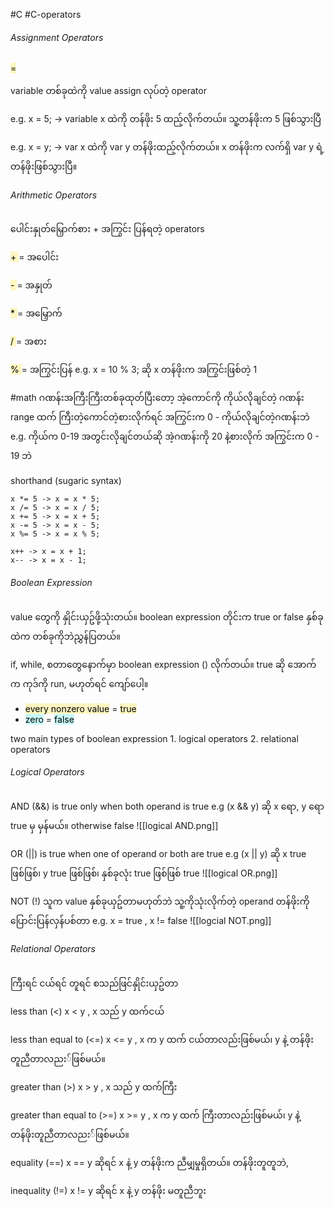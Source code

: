 #C #C-operators

###### Assignment Operators

<mark style="background: #FFF3A3A6;"> = </mark>

variable တစ်ခုထဲကို value assign လုပ်တဲ့ operator

e.g. x = 5; -> variable x ထဲကို တန်ဖိုး 5 ထည့်လိုက်တယ်။ သူ့တန်ဖိုးက 5 ဖြစ်သွားပြီ

e.g. x = y; -> var x ထဲကို var y တန်ဖိုးထည့်လိုက်တယ်။ x တန်ဖိုးက လက်ရှိ var y ရဲ့ တန်ဖိုးဖြစ်သွားပြီ။

###### Arithmetic Operators

ပေါင်းနှုတ်မြှောက်စား + အကြွင်း ပြန်ရတဲ့ operators 

<mark style="background: #FFF3A3A6;"> + </mark> = အပေါင်း

<mark style="background: #FFF3A3A6;"> - </mark> = အနှုတ်

<mark style="background: #FFF3A3A6;"> * </mark> = အမြှောက်

<mark style="background: #FFF3A3A6;"> / </mark> = အစား

<mark style="background: #FFF3A3A6;"> % </mark> = အကြွင်းပြန်
e.g. x = 10 % 3; ဆို x တန်ဖိုးက အကြွင်းဖြစ်တဲ့ 1

#math ဂဏန်းအကြီးကြီးတစ်ခုထုတ်ပြီးတော့ အဲ့ကောင်ကို ကိုယ်လိုချင်တဲ့ ဂဏန်း range ထက် ကြီးတဲ့ကောင်တဲ့စားလိုက်ရင် အကြွင်းက 0 - ကိုယ်လိုချင်တဲ့ဂဏန်းဘဲ
e.g. ကိုယ်က 0-19 အတွင်းလိုချင်တယ်ဆို အဲ့ဂဏန်းကို 20 နဲ့စားလိုက် အကြွင်းက 0 - 19 ဘဲ

 shorthand (sugaric syntax)

```
x *= 5 -> x = x * 5;
x /= 5 -> x = x / 5;
x += 5 -> x = x + 5;
x -= 5 -> x = x - 5;
x %= 5 -> x = x % 5;

x++ -> x = x + 1;
x-- -> x = x - 1;
```

###### Boolean Expression

value တွေကို နှိုင်းယှဥ်ဖို့သုံးတယ်။ boolean expression တိုင်းက true or false နှစ်ခုထဲက တစ်ခုကိုဘဲညွှန်ပြတယ်။

if, while, စတာတွေနောက်မှာ boolean expression () လိုက်တယ်။ true ဆို အောက်က ကုဒ်ကို run, မဟုတ်ရင် ကျော်ပေါ့။

- <mark style="background: #FFF3A3A6;">every nonzero value</mark> = <mark style="background: #FFF3A3A6;">true</mark>
- <mark style="background: #ABF7F7A6;">zero</mark> = <mark style="background: #ABF7F7A6;">false </mark>

two main types of boolean expression
	1. logical operators
	2. relational operators

###### Logical Operators

AND (&&)
	is true only when both operand is true
	e.g (x && y) ဆို x ရော, y ရော true မှ မှန်မယ်။ otherwise false
	![[logical AND.png]]

OR (||)
	is true when one of operand or both are true
	e.g (x || y) ဆို x true ဖြစ်ဖြစ်၊ y true ဖြစ်ဖြစ်၊ နှစ်ခုလုံး true ဖြစ်ဖြစ် true
	![[logical OR.png]]

NOT (!)
	သူက value နှစ်ခုယှဥ်တာမဟုတ်ဘဲ သူ့ကိုသုံးလိုက်တဲ့ operand တန်ဖိုးကို ပြောင်းပြန်လှန်ပစ်တာ
	e.g. x = true , x !\= false
	![[logcial NOT.png]]


###### Relational Operators

ကြီးရင် ငယ်ရင် တူရင် စသည်ဖြင်နှိုင်းယှဥ်တာ

less than (<)
x < y , x သည် y ထက်ငယ်

less than equal to (<\=)
x <\= y , x က y ထက် ငယ်တာလည်းဖြစ်မယ်၊ y နဲ့ တန်ဖိုးတူညီတာလညး်ဖြစ်မယ်။ 

greater than (>)
x > y , x သည် y ထက်ကြီး 

greater than equal to (>\=)
x >\= y , x က y ထက် ကြီးတာလည်းဖြစ်မယ်၊ y နဲ့ တန်ဖိုးတူညီတာလညး်ဖြစ်မယ်။ 

equality (=\=)
x =\= y ဆိုရင် x နဲ့ y တန်ဖိုးက ညီမျှမှုရှိတယ်။ တန်ဖိုးတူတူဘဲ, 

inequality (!\=)
x !\= y ဆိုရင် x နဲ့ y တန်ဖိုး မတူညီဘူး

